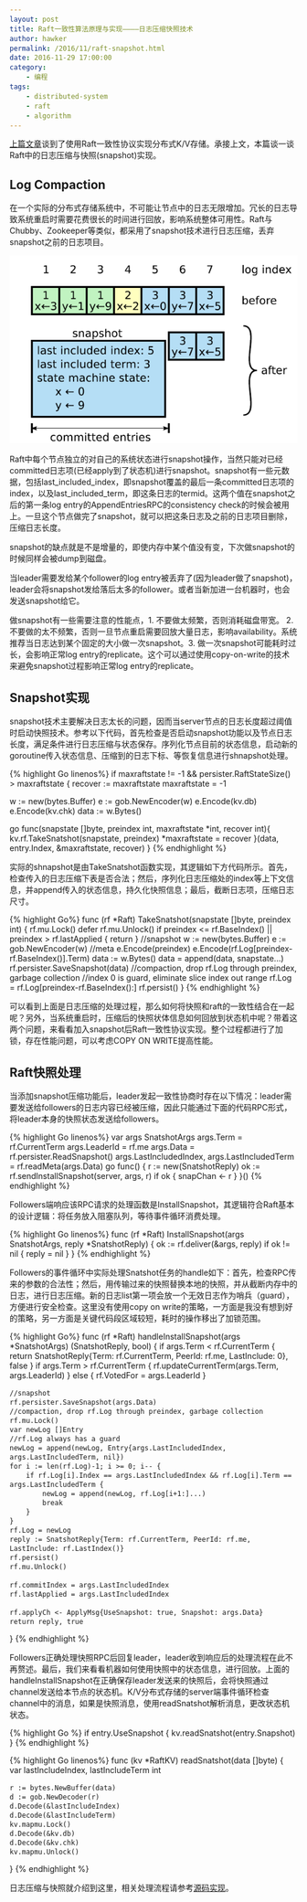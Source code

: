 ```yaml
---
layout: post
title: Raft一致性算法原理与实现————日志压缩快照技术
author: hawker
permalink: /2016/11/raft-snapshot.html
date: 2016-11-29 17:00:00
category:
    - 编程
tags:
    - distributed-system
    - raft
    - algorithm
---
```

[上篇文章](http://www.hawkers.cc/2016/11/raft-state.html)谈到了使用Raft一致性协议实现分布式K/V存储。承接上文，本篇谈一谈Raft中的日志压缩与快照(snapshot)实现。

## Log Compaction 
在一个实际的分布式存储系统中，不可能让节点中的日志无限增加。冗长的日志导致系统重启时需要花费很长的时间进行回放，影响系统整体可用性。Raft与Chubby、Zookeeper等类似，都采用了snapshot技术进行日志压缩，丢弃snapshot之前的日志项目。

![Alt text](/upload/2016/11/snapshot.png "SnapShot Log Compaction")

Raft中每个节点独立的对自己的系统状态进行snapshot操作，当然只能对已经committed日志项(已经apply到了状态机)进行snapshot。snapshot有一些元数据，包括last_included_index，即snapshot覆盖的最后一条committed日志项的index，以及last_included_term，即这条日志的termid。这两个值在snapshot之后的第一条log entry的AppendEntriesRPC的consistency check的时候会被用上。一旦这个节点做完了snapshot，就可以把这条日志及之前的日志项目删除，压缩日志长度。

snapshot的缺点就是不是增量的，即使内存中某个值没有变，下次做snapshot的时候同样会被dump到磁盘。

当leader需要发给某个follower的log entry被丢弃了(因为leader做了snapshot)，leader会将snapshot发给落后太多的follower。或者当新加进一台机器时，也会发送snapshot给它。

做snapshot有一些需要注意的性能点，1. 不要做太频繁，否则消耗磁盘带宽。 2. 不要做的太不频繁，否则一旦节点重启需要回放大量日志，影响availability。系统推荐当日志达到某个固定的大小做一次snapshot。3. 做一次snapshot可能耗时过长，会影响正常log entry的replicate。这个可以通过使用copy-on-write的技术来避免snapshot过程影响正常log entry的replicate。


## Snapshot实现

snapshot技术主要解决日志太长的问题，因而当server节点的日志长度超过阈值时启动快照技术。参考以下代码，首先检查是否启动snapshot功能以及节点日志长度，满足条件进行日志压缩与状态保存。序列化节点目前的状态信息，启动新的goroutine传入状态信息、压缩到的日志下标、等恢复信息进行shnapshot处理。

{% highlight Go linenos%}
if maxraftstate != -1 && persister.RaftStateSize() > maxraftstate {
  recover := maxraftstate
  maxraftstate = -1
  
  w := new(bytes.Buffer)
  e := gob.NewEncoder(w)
  e.Encode(kv.db)
  e.Encode(kv.chk)
  data := w.Bytes()
  
  go func(snapstate []byte, preindex int, maxraftstate *int, recover int){
      kv.rf.TakeSnatshot(snapstate, preindex)
      *maxraftstate = recover
  }(data, entry.Index, &maxraftstate, recover)
}
{% endhighlight %}

实际的shnapshot是由TakeSnatshot函数实现，其逻辑如下方代码所示。首先，检查传入的日志压缩下表是否合法；然后，序列化日志压缩处的index等上下文信息，并append传入的状态信息，持久化快照信息；最后，截断日志项，压缩日志尺寸。

{% highlight Go%}
func (rf *Raft) TakeSnatshot(snapstate []byte, preindex int) {
	rf.mu.Lock()
	defer rf.mu.Unlock()
	if preindex <= rf.BaseIndex() || preindex > rf.lastApplied {
		return
	}
	//snapshot
	w := new(bytes.Buffer)
	e := gob.NewEncoder(w)
	//meta
	e.Encode(preindex)
	e.Encode(rf.Log[preindex-rf.BaseIndex()].Term)
	data := w.Bytes()
	data = append(data, snapstate...)
	rf.persister.SaveSnapshot(data)
	//compaction, drop rf.Log through preindex, garbage collection
	//index 0 is guard, eliminate slice index out range
	rf.Log = rf.Log[preindex-rf.BaseIndex():]
	rf.persist()
}
{% endhighlight %}

可以看到上面是日志压缩的处理过程，那么如何将快照和raft的一致性结合在一起呢？另外，当系统重启时，压缩后的快照状体信息如何回放到状态机中呢？带着这两个问题，来看看加入snapshot后Raft一致性协议实现。整个过程都进行了加锁，存在性能问题，可以考虑COPY ON WRITE提高性能。

## Raft快照处理

当添加snapshot压缩功能后，leader发起一致性协商时存在以下情况：leader需要发送给followers的日志内容已经被压缩，因此只能通过下面的代码RPC形式，将leader本身的快照状态发送给followers。

{% highlight Go linenos%}
var args SnatshotArgs
args.Term = rf.CurrentTerm
args.LeaderId = rf.me
args.Data = rf.persister.ReadSnapshot()
args.LastIncludedIndex, args.LastIncludedTerm = rf.readMeta(args.Data)
go func() {
    r := new(SnatshotReply)
    ok := rf.sendInstallSnapshot(server, args, r)
    if ok {
    	snapChan <- r
    }
}()
{% endhighlight %}

Followers端响应该RPC请求的处理函数是InstallSnapshot，其逻辑符合Raft基本的设计逻辑：将任务放入阻塞队列，等待事件循环消费处理。

{% highlight Go linenos%}
func (rf *Raft) InstallSnapshot(args SnatshotArgs, reply *SnatshotReply) {
	ok := rf.deliver(&args, reply)
	if ok != nil {
		reply = nil
	}
}
{% endhighlight %}

Followers的事件循环中实际处理Snatshot任务的handle如下：首先，检查RPC传来的参数的合法性；然后，用传输过来的快照替换本地的快照，并从截断内存中的日志，进行日志压缩。新的日志list第一项会放一个无效日志作为哨兵（guard），方便进行安全检查。这里没有使用copy on write的策略，一方面是我没有想到好的策略，另一方面是关键代码段区域较短，耗时的操作移出了加锁范围。

{% highlight Go%}
func (rf *Raft) handleInstallSnapshot(args *SnatshotArgs) (SnatshotReply, bool) {
	if args.Term < rf.CurrentTerm {
		return SnatshotReply{Term: rf.CurrentTerm, PeerId: rf.me, LastInclude: 0}, false
	}
	if args.Term > rf.CurrentTerm {
		rf.updateCurrentTerm(args.Term, args.LeaderId)
	} else {
		rf.VotedFor = args.LeaderId
	}
	
	//snapshot
	rf.persister.SaveSnapshot(args.Data)
	//compaction, drop rf.Log through preindex, garbage collection
	rf.mu.Lock()
	var newLog []Entry
	//rf.Log always has a guard
	newLog = append(newLog, Entry{args.LastIncludedIndex, args.LastIncludedTerm, nil})
	for i := len(rf.Log)-1; i >= 0; i-- {
		if rf.Log[i].Index == args.LastIncludedIndex && rf.Log[i].Term == args.LastIncludedTerm {
			newLog = append(newLog, rf.Log[i+1:]...)
			break
		}
	}
	rf.Log = newLog
	reply := SnatshotReply{Term: rf.CurrentTerm, PeerId: rf.me, LastInclude: rf.LastIndex()}
	rf.persist()
	rf.mu.Unlock()

	rf.commitIndex = args.LastIncludedIndex
	rf.lastApplied = args.LastIncludedIndex

	rf.applyCh <- ApplyMsg{UseSnapshot: true, Snapshot: args.Data}
	return reply, true
}
{% endhighlight %}

Followers正确处理快照RPC后回复leader，leader收到响应后的处理流程在此不再赘述。最后，我们来看看机器如何使用快照中的状态信息，进行回放。上面的handleInstallSnapshot在正确保存leader发送来的快照后，会将快照通过channel发送给本节点的状态机。K/V分布式存储的server端事件循环检查channel中的消息，如果是快照消息，使用readSnatshot解析消息，更改状态机状态。

{% highlight Go %}
if entry.UseSnapshot {
	kv.readSnatshot(entry.Snapshot)
} 
{% endhighlight %}

{% highlight Go linenos%}
func (kv *RaftKV) readSnatshot(data []byte) {
	var lastIncludeIndex, lastIncludeTerm int

	r := bytes.NewBuffer(data)
	d := gob.NewDecoder(r)
	d.Decode(&lastIncludeIndex)
	d.Decode(&lastIncludeTerm)
	kv.mapmu.Lock()
	d.Decode(&kv.db)
	d.Decode(&kv.chk)
	kv.mapmu.Unlock()
}
{% endhighlight %}

日志压缩与快照就介绍到这里，相关处理流程请参考[源码实现](https://github.com/hawkxiang/Distributed-System/blob/master/kvraft/server.go)。
